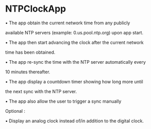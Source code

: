 NTPClockApp
===========


• The app obtain the current network time from any publicly 

available NTP servers (example: 0.us.pool.ntp.org) upon app start.

• The app then start advancing the clock after the current network 

time has been obtained.

• The app re-sync the time with the NTP server automatically every 

10 minutes thereafter.

• The app display a countdown timer showing how long more until 

the next sync with the NTP server.

• The app also allow the user to trigger a sync manually

Optional :

• Display an analog clock instead of/in addition to the digital clock.
